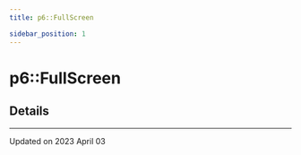 ```yaml
---
title: p6::FullScreen

sidebar_position: 1
---
```


# p6::FullScreen





## Details
-------------------------------

Updated on 2023 April 03